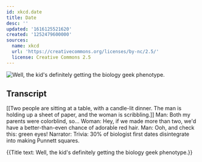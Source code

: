 ```yaml
---
id: xkcd.date
title: Date
desc: ''
updated: '1616125521620'
created: '1252479600000'
sources:
  name: xkcd
  url: 'https://creativecommons.org/licenses/by-nc/2.5/'
  license: Creative Commons 2.5
---
```

![Well, the kid's definitely getting the biology geek phenotype.](https://imgs.xkcd.com/comics/date.png)

## Transcript
[[Two people are sitting at a table, with a candle-lit dinner.  The man is holding up a sheet of paper, and the woman is scribbling.]]
Man: Both my parents were colorblind, so...
Woman: Hey, if we made more than two, we'd have a better-than-even chance of adorable red hair.
Man: Ooh, and check this: green eyes!
Narrator: Trivia: 30% of biologist first dates disintegrate into making Punnett squares.

{{Title text: Well, the kid's definitely getting the biology geek phenotype.}}
